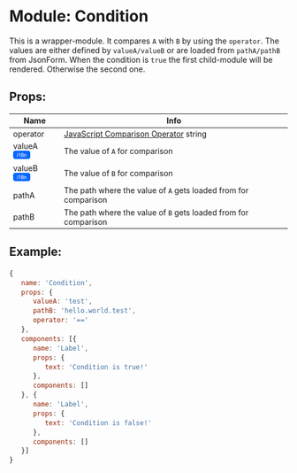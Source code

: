 # Module: Condition
This is a wrapper-module. It compares `A` with `B` by using the `operator`. The values are either defined by `valueA/valueB` or are loaded from `pathA/pathB` from JsonForm. When the condition is `true` the first child-module will be rendered. Otherwise the second one.

## Props:

Name     | Info
-------- | ---------------------------------------------------------------------------------------
operator | [JavaScript Comparison Operator](http://www.w3schools.com/js/js_comparisons.asp) string
valueA <a href="../../i18n.md"><img src="../../img/i18n.png" height="15"/></a>   | The value of `A` for comparison
valueB <a href="../../i18n.md"><img src="../../img/i18n.png" height="15"/></a>   | The value of `B` for comparison
pathA    | The path where the value of `A` gets loaded from for comparison
pathB    | The path where the value of `B` gets loaded from for comparison

## Example:

```js
{
   name: 'Condition',
   props: {
      valueA: 'test',
      pathB: 'hello.world.test',
      operator: '=='
   },
   components: [{
      name: 'Label',
      props: {
         text: 'Condition is true!'
      },
      components: []
   }, {
      name: 'Label',
      props: {
         text: 'Condition is false!'
      },
      components: []
   }]
}
```
